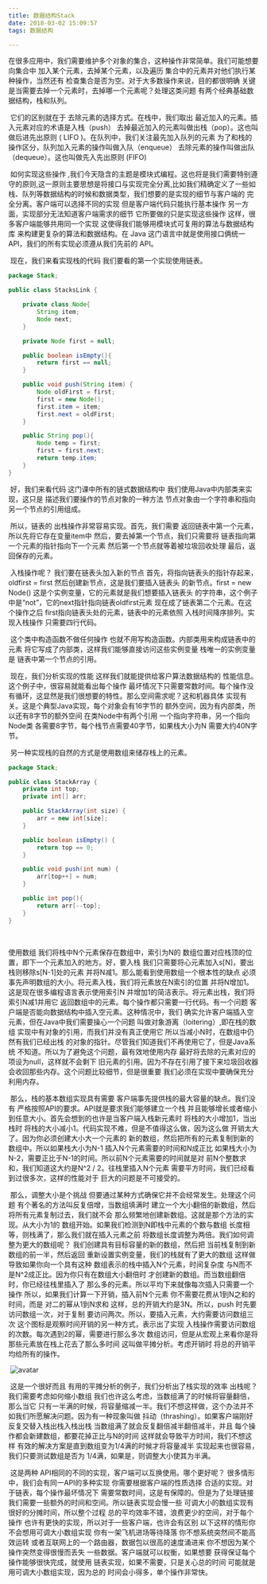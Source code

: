 ```yaml
---
title: 数据结构Stack
date: 2018-03-02 15:09:57
tags: 数据结构

---
```


​	在很多应用中，我们需要维护多个对象的集合，这种操作非常简单。我们可能想要向集合中 加入某个元素，去掉某个元素，以及遍历 集合中的元素并对他们执行某种操作，当然还有 检查集合是否为空。对于大多数操作来说，目的都很明确 关键是当需要去掉一个元素时，去掉哪一个元素呢？处理这类问题 有两个经典基础数据结构，栈和队列。<!--more-->

​	它们的区别就在于 去除元素的选择方式。在栈中，我们取出 最近加入的元素。插入元素对应的术语是入栈（push） 去掉最近加入的元素叫做出栈（pop）。这也叫做后进先出原则 ( LIFO )。在队列中，我们关注最先加入队列的元素 为了和栈的操作区分，队列加入元素的操作叫做入队（enqueue） 去除元素的操作叫做出队（dequeue）。这也叫做先入先出原则 (FIFO) 

​	如何实现这些操作 ,我们今天隐含的主题是模块式编程。这也将是我们需要特别遵守的原则,这一原则主要思想是将接口与实现完全分离,比如我们精确定义了一些如栈、队列等数据结构的时候和数据类型，我们想要的是实现的细节与客户端的 完全分离。客户端可以选择不同的实现 但是客户端代码只能执行基本操作 另一方面，实现部分无法知道客户端需求的细节 它所要做的只是实现这些操作 这样，很多客户端能够共用同一个实现 这使得我们能够用模块式可复用的算法与数据结构库 来构建更复杂的算法和数据结构。在 Java 这门语言中就是使用接口俩统一 API，我们的所有实现必须遵从我们先前的 API。

​	现在，我们来看实现栈的代码 我们要看的第一个实现使用链表。

```java
package Stack;

public class StacksLink {

    private class Node{
        String item;
        Node next;
    }

    private Node first = null;

    public boolean isEmpty(){
        return first == null;
    }

    public void push(String item) {
        Node oldFirst = first;
        first = new Node();
        first.item = item;
        first.next = oldFirst;
    }

    public String pop(){
        Node temp = first;
        first = first.next;
        return temp.item;
    }
}

```



​	好，我们来看代码 这门课中所有的链式数据结构中 我们使用Java中内部类来实现，这只是 描述我们要操作的节点对象的一种方法 节点对象由一个字符串和指向另一个节点的引用组成。

​	所以，链表的 出栈操作非常容易实现。首先，我们需要 返回链表中第一个元素，所以先将它存在变量item中 然后，要去掉第一个节点，我们只需要将 链表指向第一个元素的指针指向下一个元素 然后第一个节点就等着被垃圾回收处理 最后，返回保存的元素。

​	入栈操作呢？ 我们要在链表头加入新的节点 首先，将指向链表头的指针存起来，oldfirst = first 然后创建新节点，这是我们要插入链表头 的新节点。first = new Node() 这是个实例变量，它的元素就是我们想要插入链表头 的字符串，这个例子中是“not”，它的next指针指向链表oldfirst元素 现在成了链表第二个元素。在这个操作之后 first指向链表头处的元素，链表中的元素依照 入栈时间降序排列。实现入栈操作 只需要四行代码。

​	这个类中构造函数不做任何操作 也就不用写构造函数。内部类用来构成链表中的元素 将它写成了内部类，这样我们能够直接访问这些实例变量 栈唯一的实例变量是 链表中第一个节点的引用。

​	现在，我们分析实现的性能 这样我们就能提供给客户算法数据结构的 性能信息。这个例子中，很容易就能看出每个操作 最坏情况下只需要常数时间。每个操作没有循环，这显然是我们很想要的特性。那么空间需求呢？这和机器具体 实现有关。这是个典型Java实现，每个对象会有16字节的 额外空间，因为有内部类，所以还有8字节的额外空间 在类Node中有两个引用 一个指向字符串，另一个指向Node类 各需要8字节，每个栈节点需要40字节，如果栈大小为N 需要大约40N字节。

​	另一种实现栈的自然的方式是使用数组来储存栈上的元素。

```java
package Stack;

public class StackArray {
    private int top;
    private int[] arr;

    public StackArray(int size) {
        arr = new int[size];
    }

    public boolean isEmpty() {
        return top == 0;
    }

    public void push(int num) {
        arr[top++] = num;
    }

    public int pop(){
        return arr[--top];
    }
}

```

​		

使用数组 我们将栈中N个元素保存在数组中，索引为N的 数组位置对应栈顶的位置，即下一个元素加入的地方。好，要入栈 我们只需要将心元素加入s[N]，要出栈则移除s[N-1]处的元素 并将N减1。那么能看到使用数组一个根本性的缺点 必须事先声明数组的大小。将元素入栈，我们将元素放在N索引的位置 并将N增加1。这是现在很多编程语言表示使用索引N 并增加1的简洁表示。将元素出栈，我们将索引N减1并用它 返回数组中的元素。每个操作都只需要一行代码。有一个问题 客户端是否能向数据结构中插入空元素。这种情况中，我们 确实允许客户端插入空元素，但在Java中我们需要操心一个问题 叫做对象游离（loitering）,即在栈的数组 实现中有对象的引用，而我们并没有真正使用它 所以当减小N时，在数组中仍然有我们已经出栈 的对象的指针。尽管我们知道我们不再使用它了，但是Java系统 不知道。所以为了避免这个问题，最有效地使用内存 最好将去除的元素对应的项设为null，这样就不会剩下 旧元素的引用。因为不存在引用了接下来垃圾回收器会收回那些内存。这个问题比较细节，但是很重要 我们必须在实现中要确保充分利用内存。

​	那么，栈的基本数组实现具有需要 客户端事先提供栈的最大容量的缺点。我们没有 严格按照API的要求。API就是要求我们能够建立一个栈 并且能够增长或者缩小到任意大小。首先会想到的也许是当客户端入栈新元素时 将栈的大小增加1，当出栈时 将栈的大小减小1。代码实现不难，但是不值得这么做，因为这么做 开销太大了。因为你必须创建大小大一个元素的 新的数组，然后把所有的元素复制到新的数组中。所以如果栈大小为N-1 插入N个元素需要的时间和N成正比 如果栈大小为N-2，需要正比于N-1的时间。所以前N个元素需要的时间就是对 前N个整数求和，我们知道这大约是N^2 / 2。往栈里插入N个元素 需要平方时间，我们已经看到过很多次，这样的性能对于 巨大的问题是不可接受的。

​	那么，调整大小是个挑战 但要通过某种方式确保它并不会经常发生。处理这个问题 有个著名的方法叫反复倍增，当数组填满时 建立一个大小翻倍的新数组，然后将所有元素复制过去，我们就不会 那么频繁地创建新数组。这就是那个方法的实现。从大小为1的 数组开始。如果我们检测到N即栈中元素的个数与数组 长度相等，则栈满了，那么我们就在插入元素之前 将数组长度调整为两倍。我们如何调整为更大的数组呢？ 我们创建具有目标容量的新的数组，然后把 当前栈复制到新数组的前一半，然后返回 重新设置实例变量，我们的栈就有了更大的数组 这样做导致如果你向一个具有这种 数组表示的栈中插入N个元素，时间复杂度 与N而不是N^2成正比。因为你只有在数组大小翻倍时 才创建新的数组。而当数组翻倍时，你已经往栈里插入了 那么多的元素。所以平均下来就像每次插入只需要一个操作 所以，如果我们计算一下开销，插入前N个元素 你不需要花费从1到N之和的时间，而是 对二的幂从1到N求和 这样，总的开销大约是3N。所以，push 时先要访问数组一次，对于复制 要访问两次。所以，要插入元素，大约需要访问数组三次 这个图标是观察时间开销的另一种方式，表示出了实现 入栈操作需要访问数组的次数。每次遇到2的幂，需要进行那么多次 数组访问，但是从宏观上来看你是将那些元素放在栈上花去了那么多时间 这叫做平摊分析。考虑开销时 将总的开销平均给所有的操作。

​	![avatar](/Users/lwen/Blog/source/images/arrstack_time.png)

​	这是一个很好而且 有用的平摊分析的例子，我们分析出了栈实现的效率 出栈呢？我们需要考虑如何缩小数组 我们也许这么考虑，当数组满了的时候将容量翻倍，那么当它 只有一半满的时候，将容量缩减一半。我们不想这样做，这个办法并不如我们所愿解决问题。因为有一种现象叫做 抖动（thrashing）。如果客户端刚好反复交替入栈出栈入栈出栈 当数组满了就会反复翻倍减半翻倍减半，并且 每个操作都会新建数组，都要花掉正比与N的时间 这样就会导致平方时间，我们不想这样 有效的解决方案是直到数组变为1/4满的时候才将容量减半 实现起来也很容易，我们只要测试数组是否为 1/4满，如果是，则调整大小使其为半满。

​	这是两种 API相同的不同的实现，客户端可以互换使用。哪个更好呢？ 很多情形中，我们会有同一API的多种实现 你需要根据客户端的性质选择 合适的实现。对于链表，每个操作最坏情况下 需要常数时间，这是有保障的。但是为了处理链接 我们需要一些额外的时间和空间。所以链表实现会慢一些 可调大小的数组实现有很好的分摊时间，所以整个过程 总的平均效率不错，浪费更少的空间，对于每个操作 也许有更快的实现，所以对于一些客户端，也许会有区别 以下这样的情形你不会想用可调大小数组实现 你有一架飞机进场等待降落 你不想系统突然间不能高效运转 或者互联网上的一个路由器，数据包以很高的速度涌进来 你不想因为某个操作突然变得很慢而丢失 一些数据。客户端就可以权衡，如果想要 获得保证每个操作能够很快完成，就使用 链表实现，如果不需要，只是关心总的时间 可能就是用可调大小数组实现，因为总的 时间会小得多，单个操作非常快。